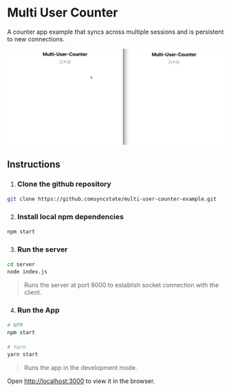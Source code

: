 # Multi User Counter

A counter app example that syncs across multiple sessions and
is persistent to new connections.

![Multi-User-Counter](public/images/Counter.gif)

## Instructions

1.  ### Clone the github repository

```bash
git clone https://github.comsyncstate/multi-user-counter-example.git
```

2. ### Install local npm dependencies

```bash
npm start
```

3. ### Run the server

```bash
cd server
node index.js
```

> Runs the server at port 8000 to establish socket connection with the client.

4. ### Run the App

```bash
# NPM
npm start

# Yarn
yarn start
```

> Runs the app in the development mode.

Open <a href="http://localhost:3000" >http://localhost:3000</a> to view it in the browser.
